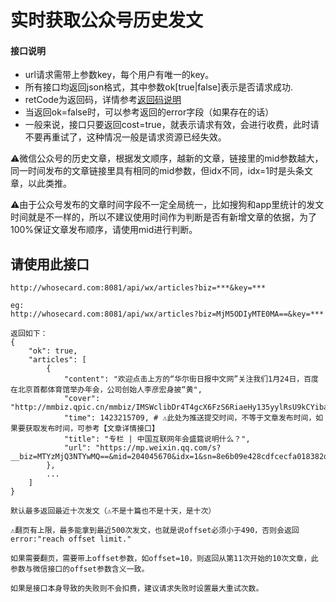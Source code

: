 # 实时获取公众号历史发文

#### 接口说明
* url请求需带上参数key，每个用户有唯一的key。
* 所有接口均返回json格式，其中参数ok[true|false]表示是否请求成功.
* retCode为返回码，详情参考[返回码说明](https://iwoods.coding.net/p/wxapi-doc/d/wxapi-doc/git/blob/master/retcode.md)
* 当返回ok=false时，可以参考返回的error字段（如果存在的话）
* 一般来说，接口只要返回cost=true，就表示请求有效，会进行收费，此时请不要再重试了，这种情况一般是请求资源已经失效。

⚠️微信公众号的历史文章，根据发文顺序，越新的文章，链接里的mid参数越大，同一时间发布的文章链接里具有相同的mid参数，但idx不同，idx=1时是头条文章，以此类推。

⚠️由于公众号发布的文章时间字段不一定全局统一，比如搜狗和app里统计的发文时间就是不一样的，所以不建议使用时间作为判断是否有新增文章的依据，为了100%保证文章发布顺序，请使用mid进行判断。

## 请使用此接口

```
http://whosecard.com:8081/api/wx/articles?biz=***&key=***

eg:
http://whosecard.com:8081/api/wx/articles?biz=MjM5ODIyMTE0MA==&key=***

返回如下：
{
    "ok": true,
    "articles": [
        {
            "content": "欢迎点击上方的“华尔街日报中文网”关注我们1月24日，百度在北京首都体育馆举办年会，公司创始人李彦宏身披“黄",
            "cover": "http://mmbiz.qpic.cn/mmbiz/IMSWclibDr4T4gcX6FzS6RiaeHy135yylRsU9kCYibabkWcLgibJa6HqHDAptmZuO0icc1uRk0tAQiciaTVsUEicWmFw3w/0",
            "time": 1423215709, # ⚠️此处为推送提交时间，不等于文章发布时间，如果要获取发布时间，可参考【文章详情接口】
            "title": "专栏 | 中国互联网年会盛筵说明什么？",
            "url": "https://mp.weixin.qq.com/s?__biz=MTYzMjQ3NTYwMQ==&mid=204045670&idx=1&sn=8e6b09e428cdfcecfa018382d04e6647#rd"
        },
        ...
    ]
}

默认最多返回最近十次发文（⚠️不是十篇也不是十天，是十次）

⚠️翻页有上限，最多能拿到最近500次发文，也就是说offset必须小于490，否则会返回error:"reach offset limit."

如果需要翻页，需要带上offset参数，如offset=10，则返回从第11次开始的10次文章，此参数与微信接口的offset参数含义一致。

如果是接口本身导致的失败则不会扣费，建议请求失败时设置最大重试次数。
```

<!--
## 此接口即将下线，请新用户不要使用，老用户尽快迁移到新接口
```
http://whosecard.com:8081/api/wx/profile?biz=***&key=***

eg:
http://whosecard.com:8081/api/wx/profile?biz=MjM5ODIyMTE0MA==&key=***

返回如下：
{
	"ok": true,
	"html": "历史列表页html文本"
 }

默认最多返回最近十次发文（⚠️不是十篇也不是十天，是十次）

如果需要翻页，需要带上offset参数，如offset=10，则返回从第11次开始的10次文章，此参数与微信接口的offset参数含义一致。

⚠️注意，如果是公众号自身的问题导致失败，依旧会扣费，并在error字段返回失败原因，同时会返回cost字段为true，如下：
{'ok': false, 'error': '此帐号已申请公众号帐号迁移流程，被冻结/回收，小主页暂无法访问。', 'cost': true}
{'ok': false, 'error': '此帐号已自主注销，内容无法查看。', 'cost': true}
{'ok': false, 'error': '经大量用户投诉，此帐号存在违规行为，已限制跳转到小主页。', 'cost': true}
# 之后可能会扩展更多公众号异常场景，建议使用cost字段判断是否需要重试

如果收到cost=true的失败返回结果，就不用再重试请求了。
如果是接口本身导致的失败则不会扣费，建议请求失败时设置最大重试次数。
```
-->

